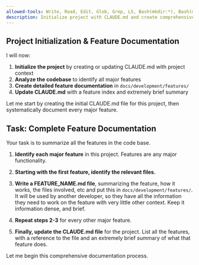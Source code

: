 ```yaml
---
allowed-tools: Write, Read, Edit, Glob, Grep, LS, Bash(mkdir:*), Bash(mvn:*)
description: Initialize project with CLAUDE.md and create comprehensive feature documentation
---
```


## Project Initialization & Feature Documentation

I will now:

1. **Initialize the project** by creating or updating CLAUDE.md with project context
2. **Analyze the codebase** to identify all major features
3. **Create detailed feature documentation** in `docs/development/features/`
4. **Update CLAUDE.md** with a feature index and extremely brief summary

Let me start by creating the initial CLAUDE.md file for this project, then systematically document every major feature.

## Task: Complete Feature Documentation

Your task is to summarize all the features in the code base.

1. **Identify each major feature** in this project. Features are any major functionality.

2. **Starting with the first feature, identify the relevant files.**

3. **Write a FEATURE_NAME.md file**, summarizing the feature, how it works, the files involved, etc and put this in `docs/development/features/`. It will be used by another developer, so they have all the information they need to work on the feature with very little other context. Keep it information dense, and brief.

4. **Repeat steps 2-3** for every other major feature.

5. **Finally, update the CLAUDE.md file** for the project. List all the features, with a reference to the file and an extremely brief summary of what that feature does.

Let me begin this comprehensive documentation process.